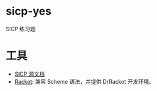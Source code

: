 # sicp-yes

SICP 练习题

# 工具

- [SICP 源文档](https://web.mit.edu/6.001/6.037/sicp.pdf)
- [Racket](https://download.racket-lang.org/): 兼容 Scheme 语法，并提供 DrRacket 开发环境。
